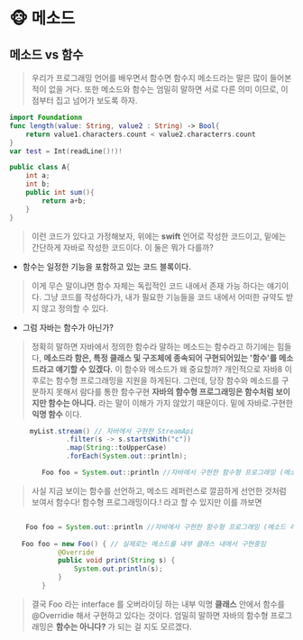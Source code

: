# 🐵 메소드

##  메소드 vs 함수 
> 우리가 프로그래밍 언어를 배우면서 함수면 함수지 메소드라는 말은 많이 들어본적이 없을 거다. 또한 메소드와 함수는 엄밀히 말하면 서로 다른 의미 이므로, 이 점부터 집고 넘어가 보도록 하자. 
> 
```swift
import Foundationn
func length(value: String, value2 : String) -> Bool{
	return value1.characters.count < value2.characterrs.count
}
var test = Int(readLine()!)!
```
```java
public class A{
	int a;
	int b;
	public int sum(){
		return a+b;
	}
}
```

> 이런 코드가 있다고 가정해보자, 위에는 **swift** 언어로 작성한 코드이고, 밑에는 간단하게 자바로 작성한 코드이다. 이 둘은 뭐가 다를까? 
> 

* 함수는 일정한 기능을 포함하고 있는 코드 블록이다. 
> 이게 무슨 말이냐면 함수 자체는 독립적인 코드 내에서 존재 가능 하다는 얘기이다. 그냥 코드를 작성하다가, 내가 필요한 기능들을 코드 내에서 어떠한 규약도 받지 않고 정의할 수 있다. 
>

* 그럼 자바는 함수가 아닌가? 
> 정확히 말하면 자바에서 정의한 함수라 말하는 메소드는 함수라고 하기에는 힘들다, **메소드라 함은, 특정 클래스 및 구조체에 종속되어 구현되어있는 '함수'를 메소드라고 얘기할 수 있겠다.**
> 이 함수와 메소드가 왜 중요할까? 개인적으로 자바8 이후로는 함수형 프로그래밍을 지원을 하게된다. 그런데, 당장 함수와 메소드를 구분하지 못해서  람다를 통한 함수구현 **자바의 함수형 프로그래밍은 함수처럼 보이지만 함수는 아니다.** 라는 말이 이해가 가지 않았기 때문이다. 밑에 자바로.구현한 **익명 함수** 이다.  

```java
     myList.stream() // 자바에서 구현한 StreamApi
              .filter(s -> s.startsWith("c"))
              .map(String::toUpperCase)
              .forEach(System.out::println);
```

```java
        Foo foo = System.out::println //자바에서 구현한 함수형 프로그래밍 (메소드 레퍼런스)
```
> 사실 지금 보이는 함수를 선언하고, 메소드 레퍼런스로 깔끔하게 선언한 것처럼 보여서 함수다! 함수형 프로그래밍이다.! 라고 할 수 있지만 이를 까보면 
> 

```java

 	Foo foo = System.out::println //자바에서 구현한 함수형 프로그래밍 (메소드 레퍼런스)
 
   Foo foo = new Foo() { // 실제로는 메소드를 내부 클래스 내에서 구현중임
            @Override
            public void print(String s) {
                System.out.println(s);
            }
        }
```
> 결국  Foo 라는 interface 를 오버라이딩 하는 내부 익명 **클래스** 안에서 함수를 @Overridie 해서 구현하고 있다는 것이다. 엄밀히 말하면 자바의 함수형 프로그래밍은 **함수는 아니다?** 가 되는 걸 지도 모르겠다. 